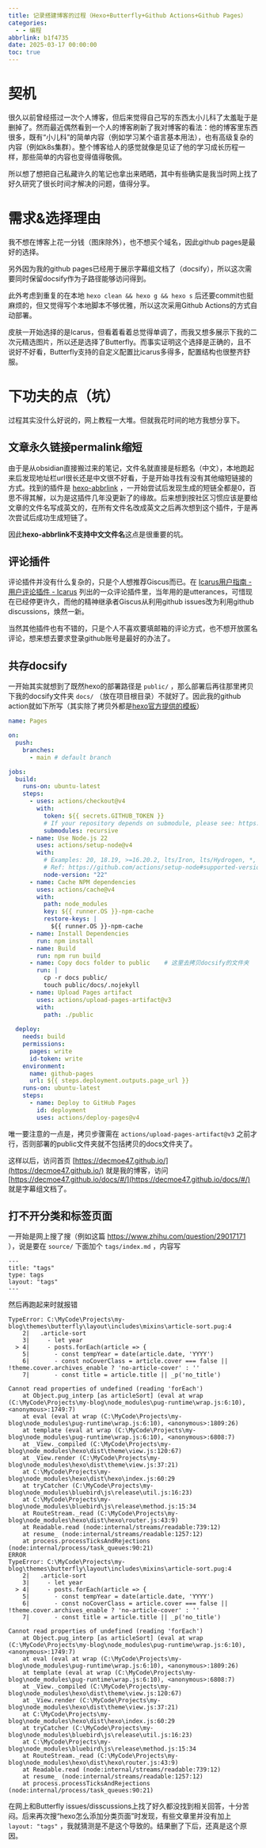 ```yaml
---
title: 记录搭建博客的过程（Hexo+Butterfly+Github Actions+Github Pages）
categories:
  - - 编程
abbrlink: b1f4735
date: 2025-03-17 00:00:00
toc: true
---
```


# 契机

很久以前曾经搭过一次个人博客，但后来觉得自己写的东西太小儿科了太羞耻于是删掉了。然而最近偶然看到一个人的博客刷新了我对博客的看法：他的博客里东西很多，既有“小儿科”的简单内容（例如学习某个语言基本用法），也有高级复杂的内容（例如k8s集群）。整个博客给人的感觉就像是见证了他的学习成长历程一样，那些简单的内容也变得值得敬佩。

所以想了想把自己私藏许久的笔记也拿出来晒晒，其中有些确实是我当时网上找了好久研究了很长时间才解决的问题，值得分享。

# 需求&选择理由

我不想在博客上花一分钱（图床除外），也不想买个域名，因此github pages是最好的选择。

另外因为我的github pages已经用于展示字幕组文档了（docsify），所以这次需要同时保留docsify作为子路径能够访问得到。

此外考虑到重复的在本地 `hexo clean && hexo g && hexo s` 后还要commit也挺麻烦的，但又觉得写个本地脚本不够优雅，所以这次采用Github Actions的方式自动部署。

皮肤一开始选择的是Icarus，但看着看着总觉得单调了，而我又想多展示下我的二次元精选图片，所以还是选择了Butterfly。而事实证明这个选择是正确的，且不说好不好看，Butterfly支持的自定义配置比icarus多得多，配置结构也很整齐舒服。

# 下功夫的点（坑）

过程其实没什么好说的，网上教程一大堆。但就我花时间的地方我想分享下。

## 文章永久链接permalink缩短

由于是从obsidian直接搬过来的笔记，文件名就直接是标题名（中文），本地跑起来后发现地址栏url很长还是中文很不好看，于是开始寻找有没有其他缩短链接的方式。找到的插件是 [hexo-abbrlink](https://github.com/ohroy/hexo-abbrlink) ，一开始尝试后发现生成的短链全都是0，百思不得其解，以为是这插件几年没更新了的缘故。后来想到按社区习惯应该是要给文章的文件名写成英文的，在所有文件名改成英文之后再次想到这个插件，于是再次尝试后成功生成短链了。

因此**hexo-abbrlink不支持中文文件名**这点是很重要的坑。

## 评论插件

评论插件并没有什么复杂的，只是个人想推荐Giscus而已。在 [Icarus用户指南 - 用户评论插件 - Icarus](https://ppoffice.github.io/hexo-theme-icarus/Plugins/Comment/icarus%E7%94%A8%E6%88%B7%E6%8C%87%E5%8D%97-%E7%94%A8%E6%88%B7%E8%AF%84%E8%AE%BA%E6%8F%92%E4%BB%B6/) 列出的一众评论插件里，当年用的是utterances，可惜现在已经停更许久，而他的精神继承者Giscus从利用github issues改为利用github discussions，焕然一新。

当然其他插件也有不错的，只是个人不喜欢要填邮箱的评论方式，也不想开放匿名评论，想来想去要求登录github账号是最好的办法了。

## 共存docsify

一开始其实就想到了既然hexo的部署路径是 `public/` ，那么部署后再往那里拷贝下我的docsify文件夹 `docs/` （放在项目根目录）不就好了。因此我的github action就如下所写（其实除了拷贝外都是[hexo官方提供的模板](https://hexo.io/zh-cn/docs/github-pages)）

```yaml
name: Pages

on:
  push:
    branches:
      - main # default branch

jobs:
  build:
    runs-on: ubuntu-latest
    steps:
      - uses: actions/checkout@v4
        with:
          token: ${{ secrets.GITHUB_TOKEN }}
          # If your repository depends on submodule, please see: https://github.com/actions/checkout
          submodules: recursive
      - name: Use Node.js 22
        uses: actions/setup-node@v4
        with:
          # Examples: 20, 18.19, >=16.20.2, lts/Iron, lts/Hydrogen, *, latest, current, node
          # Ref: https://github.com/actions/setup-node#supported-version-syntax
          node-version: "22"
      - name: Cache NPM dependencies
        uses: actions/cache@v4
        with:
          path: node_modules
          key: ${{ runner.OS }}-npm-cache
          restore-keys: |
            ${{ runner.OS }}-npm-cache
      - name: Install Dependencies
        run: npm install
      - name: Build
        run: npm run build
      - name: Copy docs folder to public    # 这里去拷贝docsify的文件夹
        run: | 
          cp -r docs public/
          touch public/docs/.nojekyll
      - name: Upload Pages artifact
        uses: actions/upload-pages-artifact@v3
        with:
          path: ./public
        
  deploy:
    needs: build
    permissions:
      pages: write
      id-token: write
    environment:
      name: github-pages
      url: ${{ steps.deployment.outputs.page_url }}
    runs-on: ubuntu-latest
    steps:
      - name: Deploy to GitHub Pages
        id: deployment
        uses: actions/deploy-pages@v4
```

唯一要注意的一点是，拷贝步骤需在 `actions/upload-pages-artifact@v3` 之前才行，否则部署的public文件夹就不包括拷贝的docs文件夹了。

这样以后，访问首页 [https://decmoe47.github.io/](https://decmoe47.github.io/) 就是我的博客，访问 [https://decmoe47.github.io/docs/#/](https://decmoe47.github.io/docs/#/) 就是字幕组文档了。

## 打不开分类和标签页面

一开始是网上搜了搜（例如这篇 https://www.zhihu.com/question/29017171 ），说是要在 `source/` 下面加个 `tags/index.md` ，内容写

```
---
title: "tags"
type: tags
layout: "tags"
---
```

然后再跑起来时就报错

```
TypeError: C:\MyCode\Projects\my-blog\themes\butterfly\layout\includes\mixins\article-sort.pug:4
    2|   .article-sort
    3|     - let year
  > 4|     - posts.forEach(article => {
    5|       - const tempYear = date(article.date, 'YYYY')
    6|       - const noCoverClass = article.cover === false || !theme.cover.archives_enable ? 'no-article-cover' : ''
    7|       - const title = article.title || _p('no_title')

Cannot read properties of undefined (reading 'forEach')
    at Object.pug_interp [as articleSort] (eval at wrap (C:\MyCode\Projects\my-blog\node_modules\pug-runtime\wrap.js:6:10), <anonymous>:1749:7)
    at eval (eval at wrap (C:\MyCode\Projects\my-blog\node_modules\pug-runtime\wrap.js:6:10), <anonymous>:1809:26)
    at template (eval at wrap (C:\MyCode\Projects\my-blog\node_modules\pug-runtime\wrap.js:6:10), <anonymous>:6808:7)
    at _View._compiled (C:\MyCode\Projects\my-blog\node_modules\hexo\dist\theme\view.js:120:67)
    at _View.render (C:\MyCode\Projects\my-blog\node_modules\hexo\dist\theme\view.js:37:21)
    at C:\MyCode\Projects\my-blog\node_modules\hexo\dist\hexo\index.js:60:29
    at tryCatcher (C:\MyCode\Projects\my-blog\node_modules\bluebird\js\release\util.js:16:23)
    at C:\MyCode\Projects\my-blog\node_modules\bluebird\js\release\method.js:15:34
    at RouteStream._read (C:\MyCode\Projects\my-blog\node_modules\hexo\dist\hexo\router.js:43:9)
    at Readable.read (node:internal/streams/readable:739:12)
    at resume_ (node:internal/streams/readable:1257:12)
    at process.processTicksAndRejections (node:internal/process/task_queues:90:21)
ERROR
TypeError: C:\MyCode\Projects\my-blog\themes\butterfly\layout\includes\mixins\article-sort.pug:4
    2|   .article-sort
    3|     - let year
  > 4|     - posts.forEach(article => {
    5|       - const tempYear = date(article.date, 'YYYY')
    6|       - const noCoverClass = article.cover === false || !theme.cover.archives_enable ? 'no-article-cover' : ''
    7|       - const title = article.title || _p('no_title')

Cannot read properties of undefined (reading 'forEach')
    at Object.pug_interp [as articleSort] (eval at wrap (C:\MyCode\Projects\my-blog\node_modules\pug-runtime\wrap.js:6:10), <anonymous>:1749:7)
    at eval (eval at wrap (C:\MyCode\Projects\my-blog\node_modules\pug-runtime\wrap.js:6:10), <anonymous>:1809:26)
    at template (eval at wrap (C:\MyCode\Projects\my-blog\node_modules\pug-runtime\wrap.js:6:10), <anonymous>:6808:7)
    at _View._compiled (C:\MyCode\Projects\my-blog\node_modules\hexo\dist\theme\view.js:120:67)
    at _View.render (C:\MyCode\Projects\my-blog\node_modules\hexo\dist\theme\view.js:37:21)
    at C:\MyCode\Projects\my-blog\node_modules\hexo\dist\hexo\index.js:60:29
    at tryCatcher (C:\MyCode\Projects\my-blog\node_modules\bluebird\js\release\util.js:16:23)
    at C:\MyCode\Projects\my-blog\node_modules\bluebird\js\release\method.js:15:34
    at RouteStream._read (C:\MyCode\Projects\my-blog\node_modules\hexo\dist\hexo\router.js:43:9)
    at Readable.read (node:internal/streams/readable:739:12)
    at resume_ (node:internal/streams/readable:1257:12)
    at process.processTicksAndRejections (node:internal/process/task_queues:90:21)
```
在网上和Butterfly issues/disscussions上找了好久都没找到相关回答，十分苦闷。后来再次搜“hexo怎么添加分类页面”时发现，有些文章里并没有加上 `layout: "tags"` ，我就猜测是不是这个导致的。结果删了下后，还真是这个原因。
